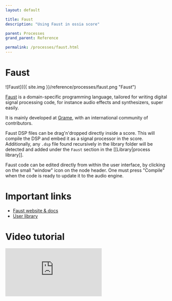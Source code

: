 ```yaml
---
layout: default

title: Faust
description: "Using Faust in ossia score"

parent: Processes
grand_parent: Reference

permalink: /processes/faust.html
---
```


# Faust

![Faust]({{ site.img }}/reference/processes/faust.png "Faust")

[Faust](https://faust.grame.fr) is a domain-specific programming language, tailored for writing digital signal processing code, for instance audio effects and synthesizers, super easily.

It is mainly developed at [Grame](https://grame.fr), with an international community of contributors.

Faust DSP files can be drag'n'dropped directly inside a score. This will compile the DSP and embed it as a signal processor in the score.
Additionally, any `.dsp` file found recursively in the library folder will be detected and added under the `Faust` section in the [[Library|process library]].

Faust code can be edited directly from within the user interface, by clicking on the small "window" icon on the node header. One must press "Compile" when the code is ready to update it to the audio engine.

# Important links

* [Faust website & docs](https://faust.grame.fr)
* [User library](https://github.com/ossia/score-user-library/tree/master/Presets/Faust)

# Video tutorial

<div class="videoWrapper">
    <iframe src="https://www.youtube.com/embed/yvTjJMrFxR0" frameborder="0" allow="autoplay; encrypted-media; picture-in-picture" allowfullscreen></iframe>
</div>

